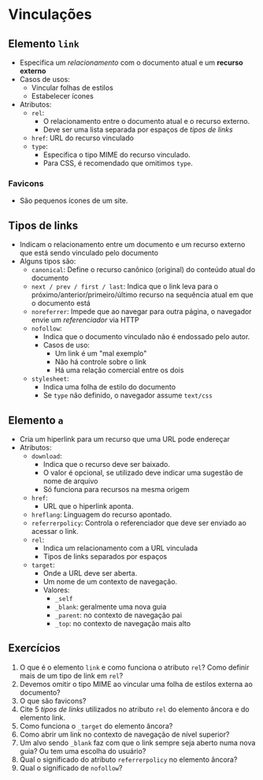 # Vinculações

## Elemento `link`

- Especifica um *relacionamento* com o documento atual e um **recurso externo**
- Casos de usos:
  - Vincular folhas de estilos
  - Estabelecer ícones
- Atributos:
  - `rel`:
    - O relacionamento entre o documento atual e o recurso externo.
    - Deve ser uma lista separada por espaços de *tipos de links*
  - `href`: URL do recurso vinculado
  - `type`:
    - Especifica o tipo MIME do recurso vinculado.
    - Para CSS, é recomendado que omitimos `type`.

### Favicons

- São pequenos ícones de um site.

## Tipos de links

- Indicam o relacionamento entre um documento e um recurso externo que está sendo vinculado pelo documento
- Alguns tipos são:
  - `canonical`: Define o recurso canônico (original) do conteúdo atual do documento
  - `next / prev / first / last`: Indica que o link leva para o próximo/anterior/primeiro/último recurso na sequência atual em que o documento está
  - `noreferrer`: Impede que ao navegar para outra página, o navegador envie um *referenciador* via HTTP
  - `nofollow`:
    - Indica que o documento vinculado não é endossado pelo autor.
    - Casos de uso:
      - Um link é um "mal exemplo"
      - Não há controle sobre o link
      - Há uma relação comercial entre os dois
  - `stylesheet`:
    - Indica uma folha de estilo do documento
    - Se `type` não definido, o navegador assume `text/css`

## Elemento `a`

- Cria um hiperlink para um recurso que uma URL pode endereçar
- Atributos:
  - `download`:
    - Indica que o recurso deve ser baixado.
    - O valor é opcional, se utilizado deve indicar uma sugestão de nome de arquivo
    - Só funciona para recursos na mesma origem
  - `href`:
    - URL que o hiperlink aponta.
  - `hreflang`: Linguagem do recurso apontado.
  - `referrerpolicy`: Controla o referenciador que deve ser enviado ao acessar o link.
  - `rel`:
    - Indica um relacionamento com a URL vinculada
    - Tipos de links separados por espaços
  - `target`:
    - Onde a URL deve ser aberta.
    - Um nome de um contexto de navegação.
    - Valores:
      - `_self`
      - `_blank`: geralmente uma nova guia
      - `_parent`: no contexto de navegação pai
      - `_top`: no contexto de navegação mais alto

## Exercícios

1. O que é o elemento `link` e como funciona o atributo `rel`? Como definir mais de um tipo de link em `rel`?
2. Devemos omitir o tipo MIME ao vincular uma folha de estilos externa ao documento?
3. O que são favicons?
4. Cite 5 *tipos de links* utilizados no atributo `rel` do elemento âncora e do elemento link.
5. Como funciona o `_target` do elemento âncora?
6. Como abrir um link no contexto de navegação de nível superior?
7. Um alvo sendo `_blank` faz com que o link sempre seja aberto numa nova guia? Ou tem uma escolha do usuário?
8. Qual o significado do atributo `referrerpolicy` no elemento âncora?
9. Qual o significado de `nofollow`?